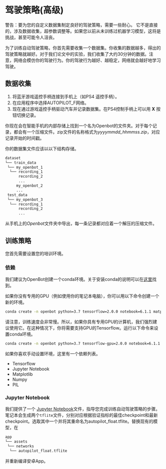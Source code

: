 
# 驾驶策略(高级)

警告：要为您的自定义数据集制定良好的驾驶策略，需要一些耐心。 它不是直接的，涉及数据收集，超参数调整等。如果您以前从未训练过机器学习模型，这将是挑战，甚至可能令人沮丧。

为了训练自动驾驶策略，你首先需要收集一个数据集。你收集的数据越多，得出的驾驶策略就越好。对于我们论文中的实验，我们收集了大约30分钟的数据。注意，网络会模仿你的驾驶行为。你的驾驶行为越好、越稳定，网络就会越好地学习驾驶。

## 数据收集

1. 将蓝牙游戏遥控手柄连接到手机上（如PS4 遥控手柄）。
2. 在应用程序中选择AUTOPILOT_F网络。
3. 现在通过游戏遥控手柄驱动汽车并记录数据集。在PS4控制手柄上可以用 **X** 按钮切换记录。

你现在会在智能手机的内部存储上找到一个名为Openbot的文件夹。对于每个记录，都会有一个压缩文件。zip文件的名称格式为*yyyymmdd_hhmmss.zip*，对应记录开始的时间戳。

你的数据集文件应该以以下结构存储。

```markdown
dataset
└── train_data
 └── my_openbot_1
  └── recording_1
      recording_2
      ...
     my_openbot_2
     ...
 test_data
 └── my_openbot_3
  └── recording_1
      recording_2
      ...
```

从手机上的*Openbot*文件夹中导出，每一条记录都对应着一个解压的压缩文件。

## 训练策略

您首先需要设置您的培训环境。

### 依赖

我们建议为OpenBot创建一个conda环境。关于安装conda的说明可以在[这里](https://docs.conda.io/projects/conda/en/latest/user-guide/install/)找到。


如果你没有专用的GPU（例如使用你的笔记本电脑），你可以用以下命令创建一个新的环境。

```bash
conda create -n openbot python=3.7 tensorflow=2.0.0 notebook=6.1.1 matplotlib=3.3.1 pillow=7.2.0
```

请注意，训练速度会非常慢。所以，如果你具有专用GPU的计算机，我们强烈建议使用它。在这种情况下，你将需要支持GPU的Tensorflow。运行以下命令来设置conda环境。

```bash
conda create -n openbot python=3.7 tensorflow-gpu=2.0.0 notebook=6.1.1 matplotlib=3.3.1 pillow=7.2.0
```

如果你喜欢手动设置环境，这里有一个依赖列表。

- Tensorflow
- Jupyter Notebook
- Matplotlib
- Numpy
- PIL

### Jupyter Notebook

我们提供了一个 [Jupyter Notebook](policy_learning.ipynb)文件，指导您完成训练自动驾驶策略的步骤。笔记本会生成两个`tflite`文件，分别对应根据验证指标的最佳checkpoint和最新checkpoint。选取其中一个并将其重命名为autopilot_float.tflite。替换现有的模型，在

```markdown
app
└── assets
 └── networks
  └── autopilot_float.tflite
```

并重新编译安卓App。

